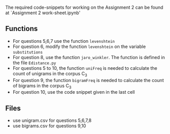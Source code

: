 The required code-snippets for working on the Assignment 2 can be found at `Assignment 2 work-sheet.ipynb'

## Functions
- For questions 5,6,7 use the function `levenshtein`
- For question 6, modify the function `levenshtein` on the variable `substitutions`
- For question 8, use the function `jaro_winkler`. The function is defined in the file `Edistance.py`
- For questions 5 to 10, the function `uniFreq` is needed to calculate the count of unigrams in the corpus C<sub>3</sub>
- For question 9, the function `bigramFreq` is needed to calculate the count of bigrams in the corpus C<sub>3</sub>
- For question 10, use the code snippet given in the last cell

## Files
- use unigram.csv for questions 5,6,7,8
- use bigrams.csv for questions 9,10 
